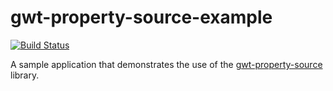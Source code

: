 gwt-property-source-example
===========================

[![Build Status](https://secure.travis-ci.org/realityforge/gwt-property-source-example.png?branch=master)](http://travis-ci.org/realityforge/gwt-property-source-example)

A sample application that demonstrates the use of the [gwt-property-source](https://github.com/realityforge/gwt-property-source) library.
